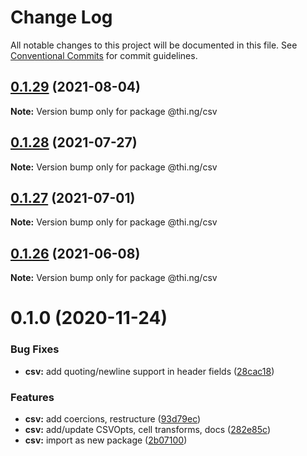 # Change Log

All notable changes to this project will be documented in this file.
See [Conventional Commits](https://conventionalcommits.org) for commit guidelines.

## [0.1.29](https://github.com/thi-ng/umbrella/compare/@thi.ng/csv@0.1.28...@thi.ng/csv@0.1.29) (2021-08-04)

**Note:** Version bump only for package @thi.ng/csv





## [0.1.28](https://github.com/thi-ng/umbrella/compare/@thi.ng/csv@0.1.27...@thi.ng/csv@0.1.28) (2021-07-27)

**Note:** Version bump only for package @thi.ng/csv





## [0.1.27](https://github.com/thi-ng/umbrella/compare/@thi.ng/csv@0.1.26...@thi.ng/csv@0.1.27) (2021-07-01)

**Note:** Version bump only for package @thi.ng/csv





## [0.1.26](https://github.com/thi-ng/umbrella/compare/@thi.ng/csv@0.1.25...@thi.ng/csv@0.1.26) (2021-06-08)

**Note:** Version bump only for package @thi.ng/csv





# 0.1.0 (2020-11-24)


### Bug Fixes

* **csv:** add quoting/newline support in header fields ([28cac18](https://github.com/thi-ng/umbrella/commit/28cac1884b074d125fee747c76d3abc423cfe7ea))


### Features

* **csv:** add coercions, restructure ([93d79ec](https://github.com/thi-ng/umbrella/commit/93d79ec0b9b81ab209046bd460b5f7993359e547))
* **csv:** add/update CSVOpts, cell transforms, docs ([282e85c](https://github.com/thi-ng/umbrella/commit/282e85cf9c1a9aae704d918218f8c143b51a88df))
* **csv:** import as new package ([2b07100](https://github.com/thi-ng/umbrella/commit/2b07100f27bb9fb1f934901aec7c9fc1fab67fbf))
